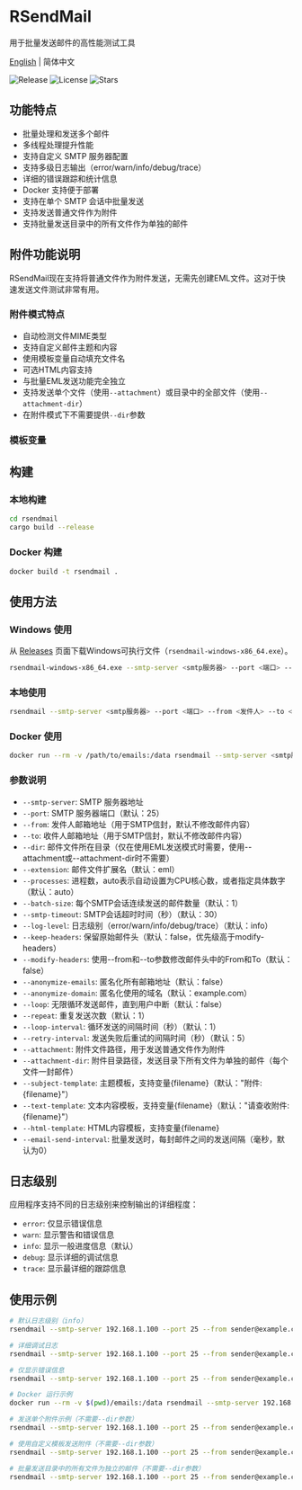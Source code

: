 # RSendMail

用于批量发送邮件的高性能测试工具

[English](README.md) | 简体中文

![Release](https://img.shields.io/github/v/release/kpassy/RSendMail?color=blue&include_prereleases)
![License](https://img.shields.io/github/license/kpassy/RSendMail)
![Stars](https://img.shields.io/github/stars/kpassy/RSendMail?style=social)

## 功能特点

- 批量处理和发送多个邮件
- 多线程处理提升性能
- 支持自定义 SMTP 服务器配置
- 支持多级日志输出（error/warn/info/debug/trace）
- 详细的错误跟踪和统计信息
- Docker 支持便于部署
- 支持在单个 SMTP 会话中批量发送
- 支持发送普通文件作为附件
- 支持批量发送目录中的所有文件作为单独的邮件

## 附件功能说明

RSendMail现在支持将普通文件作为附件发送，无需先创建EML文件。这对于快速发送文件测试非常有用。

### 附件模式特点

- 自动检测文件MIME类型
- 支持自定义邮件主题和内容
- 使用模板变量自动填充文件名
- 可选HTML内容支持
- 与批量EML发送功能完全独立
- 支持发送单个文件（使用`--attachment`）或目录中的全部文件（使用`--attachment-dir`）
- 在附件模式下不需要提供`--dir`参数

### 模板变量

## 构建

### 本地构建
```bash
cd rsendmail
cargo build --release
```

### Docker 构建
```bash
docker build -t rsendmail .
```

## 使用方法

### Windows 使用
从 [Releases](https://github.com/kpassy/RSendMail/releases) 页面下载Windows可执行文件（`rsendmail-windows-x86_64.exe`）。
```bash
rsendmail-windows-x86_64.exe --smtp-server <smtp服务器> --port <端口> --from <发件人> --to <收件人> --dir <邮件目录> --processes <进程数> --batch-size <批处理大小>
```

### 本地使用
```bash
rsendmail --smtp-server <smtp服务器> --port <端口> --from <发件人> --to <收件人> --dir <邮件目录> --processes <进程数> --batch-size <批处理大小>
```

### Docker 使用
```bash
docker run --rm -v /path/to/emails:/data rsendmail --smtp-server <smtp服务器> --port <端口> --from <发件人> --to <收件人> --dir /data --processes <进程数> --batch-size <批处理大小>
```

### 参数说明

- `--smtp-server`: SMTP 服务器地址
- `--port`: SMTP 服务器端口（默认：25）
- `--from`: 发件人邮箱地址（用于SMTP信封，默认不修改邮件内容）
- `--to`: 收件人邮箱地址（用于SMTP信封，默认不修改邮件内容）
- `--dir`: 邮件文件所在目录（仅在使用EML发送模式时需要，使用--attachment或--attachment-dir时不需要）
- `--extension`: 邮件文件扩展名（默认：eml）
- `--processes`: 进程数，auto表示自动设置为CPU核心数，或者指定具体数字（默认：auto）
- `--batch-size`: 每个SMTP会话连续发送的邮件数量（默认：1）
- `--smtp-timeout`: SMTP会话超时时间（秒）（默认：30）
- `--log-level`: 日志级别（error/warn/info/debug/trace）（默认：info）
- `--keep-headers`: 保留原始邮件头（默认：false，优先级高于modify-headers）
- `--modify-headers`: 使用--from和--to参数修改邮件头中的From和To（默认：false）
- `--anonymize-emails`: 匿名化所有邮箱地址（默认：false）
- `--anonymize-domain`: 匿名化使用的域名（默认：example.com）
- `--loop`: 无限循环发送邮件，直到用户中断（默认：false）
- `--repeat`: 重复发送次数（默认：1）
- `--loop-interval`: 循环发送的间隔时间（秒）（默认：1）
- `--retry-interval`: 发送失败后重试的间隔时间（秒）（默认：5）
- `--attachment`: 附件文件路径，用于发送普通文件作为附件
- `--attachment-dir`: 附件目录路径，发送目录下所有文件为单独的邮件（每个文件一封邮件）
- `--subject-template`: 主题模板，支持变量{filename}（默认："附件: {filename}"）
- `--text-template`: 文本内容模板，支持变量{filename}（默认："请查收附件: {filename}"）
- `--html-template`: HTML内容模板，支持变量{filename}
- `--email-send-interval`: 批量发送时，每封邮件之间的发送间隔（毫秒，默认为0）

## 日志级别

应用程序支持不同的日志级别来控制输出的详细程度：

- `error`: 仅显示错误信息
- `warn`: 显示警告和错误信息
- `info`: 显示一般进度信息（默认）
- `debug`: 显示详细的调试信息
- `trace`: 显示最详细的跟踪信息

## 使用示例

```bash
# 默认日志级别（info）
rsendmail --smtp-server 192.168.1.100 --port 25 --from sender@example.com --to recipient@example.com --dir ./emails --processes 10 --batch-size 5

# 详细调试日志
rsendmail --smtp-server 192.168.1.100 --port 25 --from sender@example.com --to recipient@example.com --dir ./emails --processes 10 --batch-size 5 --log-level debug

# 仅显示错误信息
rsendmail --smtp-server 192.168.1.100 --port 25 --from sender@example.com --to recipient@example.com --dir ./emails --processes 10 --batch-size 5 --log-level error

# Docker 运行示例
docker run --rm -v $(pwd)/emails:/data rsendmail --smtp-server 192.168.1.100 --port 25 --from sender@example.com --to recipient@example.com --dir /data --processes 10 --batch-size 5 --log-level info

# 发送单个附件示例（不需要--dir参数）
rsendmail --smtp-server 192.168.1.100 --port 25 --from sender@example.com --to recipient@example.com --attachment ./document.pdf

# 使用自定义模板发送附件（不需要--dir参数）
rsendmail --smtp-server 192.168.1.100 --port 25 --from sender@example.com --to recipient@example.com --attachment ./document.pdf --subject-template "重要文件: {filename}" --text-template "您好，\n\n请查收附件：{filename}。\n\n此致，\nRSendMail团队"

# 批量发送目录中的所有文件为独立的邮件（不需要--dir参数）
rsendmail --smtp-server 192.168.1.100 --port 25 --from sender@example.com --to recipient@example.com --attachment-dir ./documents --subject-template "文件: {filename}"
```